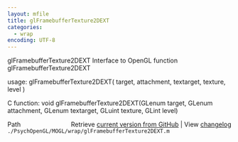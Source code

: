```yaml
---
layout: mfile
title: glFramebufferTexture2DEXT
categories:
  - wrap
encoding: UTF-8
---
```


glFramebufferTexture2DEXT  Interface to OpenGL function glFramebufferTexture2DEXT  

usage:  glFramebufferTexture2DEXT( target, attachment, textarget, texture, level )  

C function:  void glFramebufferTexture2DEXT(GLenum target, GLenum attachment, GLenum textarget, GLuint texture, GLint level)  


<div class="code_header" style="text-align:right;">
  <span style="float:left;">Path&nbsp;&nbsp;</span> <span class="counter">Retrieve <a href=
  "https://raw.github.com/Psychtoolbox-3/Psychtoolbox-3/beta/./PsychOpenGL/MOGL/wrap/glFramebufferTexture2DEXT.m">current version from GitHub</a> | View <a href=
  "https://github.com/Psychtoolbox-3/Psychtoolbox-3/commits/beta/./PsychOpenGL/MOGL/wrap/glFramebufferTexture2DEXT.m">changelog</a></span>
</div>
<div class="code">
  <code>./PsychOpenGL/MOGL/wrap/glFramebufferTexture2DEXT.m</code>
</div>
